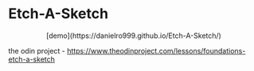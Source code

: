 # Etch-A-Sketch

<p style="text-align: center;">[demo](https://danielro999.github.io/Etch-A-Sketch/)
</p>


the odin project - https://www.theodinproject.com/lessons/foundations-etch-a-sketch




